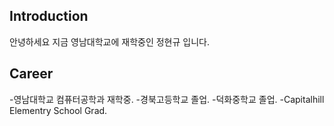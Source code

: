 ## Introduction
안녕하세요 지금 영남대학교에 재학중인 정현규 입니다.

## Career
-영남대학교 컴퓨터공학과 재학중.
-경북고등학교 졸업.
-덕화중학교 졸업.
-Capitalhill Elementry School Grad.

<!--
**BBangGy/BBangGy** is a ✨ _special_ ✨ repository because its `README.md` (this file) appears on your GitHub profile.

Here are some ideas to get you started:


- 🔭 I’m currently working on ...
- 🌱 I’m currently learning ...
- 👯 I’m looking to collaborate on ...
- 🤔 I’m looking for help with ...
- 💬 Ask me about ...
- 📫 How to reach me: ...
- 😄 Pronouns: ...
- ⚡ Fun fact: ...
-->
